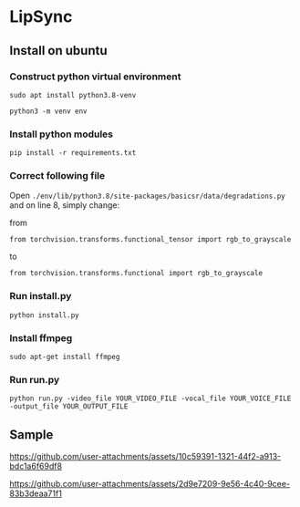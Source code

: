 # LipSync

## Install on ubuntu 

### Construct python virtual environment

`sudo apt install python3.8-venv`

`python3 -m venv env`

### Install python modules

`pip install -r requirements.txt`

### Correct following file

Open `./env/lib/python3.8/site-packages/basicsr/data/degradations.py` and on line 8, simply change:

from

```
from torchvision.transforms.functional_tensor import rgb_to_grayscale
```

to

```
from torchvision.transforms.functional import rgb_to_grayscale
```

### Run install.py

`python install.py`

### Install ffmpeg

`sudo apt-get install ffmpeg`

### Run run.py

```
python run.py -video_file YOUR_VIDEO_FILE -vocal_file YOUR_VOICE_FILE -output_file YOUR_OUTPUT_FILE
```

## Sample

https://github.com/user-attachments/assets/10c59391-1321-44f2-a913-bdc1a6f69df8

https://github.com/user-attachments/assets/2d9e7209-9e56-4c40-9cee-83b3deaa71f1
